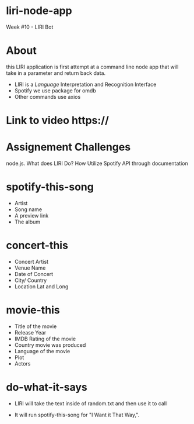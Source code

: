 # liri-node-app
Week #10 - LIRI Bot


# About
this LIRI application is first attempt at a command line node app that will take in a parameter and return back data.
  - LIRI is a _Language_ Interpretation and Recognition Interface
  - Spotify we use package for omdb
  - Other commands use axios

# Link to video   https://

# Assignement Challenges
node.js.
What does LIRI Do?  How 
Utilize Spotify API through documentation

# spotify-this-song
  - Artist
  - Song name
  - A preview link
  - The album

# concert-this
  - Concert Artist
  - Venue Name
  - Date of Concert
  - City/ Country
  - Location Lat and Long

# movie-this
  - Title of the movie
  - Release Year
  - IMDB Rating of the movie
  - Country movie was produced
  - Language of the movie
  - Plot
  - Actors

# do-what-it-says
  - LIRI will take the text inside of random.txt and then use it to call

  - It will run spotify-this-song for "I Want it That Way,".
